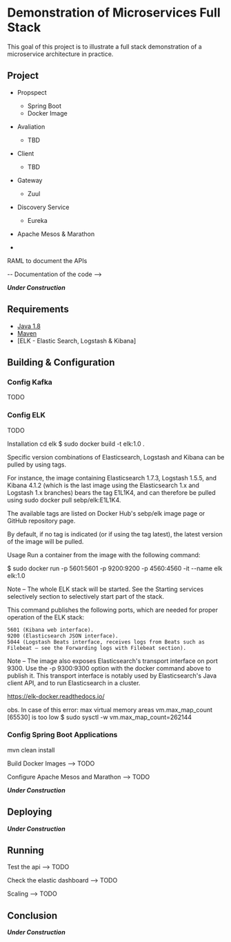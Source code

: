 # Demonstration of Microservices Full Stack
This goal of this project is to illustrate a full stack demonstration of a microservice architecture in practice.

## Project

- Propspect
	- Spring Boot
	- Docker Image
- Avaliation
	- TBD
- Client
	- TBD

- Gateway
	- Zuul

- Discovery Service
	- Eureka
- Apache Mesos & Marathon
- 

RAML to document the APIs

-- Documentation of the code --> 

*******Under Construction*******

## Requirements
- [Java 1.8](http://www.oracle.com/technetwork/pt/java/javase/downloads/jdk8-downloads-2133151.html)
- [Maven](https://maven.apache.org/)
- [ELK - Elastic Search, Logstash & Kibana]


## Building & Configuration

### Config Kafka
TODO



### Config ELK
TODO

Installation
cd elk
$ sudo docker build -t elk:1.0 .

Specific version combinations of Elasticsearch, Logstash and Kibana can be pulled by using tags.

For instance, the image containing Elasticsearch 1.7.3, Logstash 1.5.5, and Kibana 4.1.2 (which is the last image using the Elasticsearch 1.x and Logstash 1.x branches) bears the tag E1L1K4, and can therefore be pulled using sudo docker pull sebp/elk:E1L1K4.

The available tags are listed on Docker Hub's sebp/elk image page or GitHub repository page.

By default, if no tag is indicated (or if using the tag latest), the latest version of the image will be pulled.


Usage
Run a container from the image with the following command:

$ sudo docker run -p 5601:5601 -p 9200:9200 -p 4560:4560 -it --name elk elk:1.0

Note – The whole ELK stack will be started. See the Starting services selectively section to selectively start part of the stack.

This command publishes the following ports, which are needed for proper operation of the ELK stack:

    5601 (Kibana web interface).
    9200 (Elasticsearch JSON interface).
    5044 (Logstash Beats interface, receives logs from Beats such as Filebeat – see the Forwarding logs with Filebeat section).

Note – The image also exposes Elasticsearch's transport interface on port 9300. Use the -p 9300:9300 option with the docker command above to publish it. This transport interface is notably used by Elasticsearch's Java client API, and to run Elasticsearch in a cluster.

https://elk-docker.readthedocs.io/

obs. In case of this error: max virtual memory areas vm.max_map_count [65530] is too low
$ sudo sysctl -w vm.max_map_count=262144

### Config Spring Boot Applications
mvn clean install

Build Docker Images --> TODO

Configure Apache Mesos and Marathon --> TODO

*******Under Construction*******

## Deploying
*******Under Construction*******

## Running

Test the api --> TODO

Check the elastic dashboard  --> TODO

Scaling  --> TODO

## Conclusion
*******Under Construction*******



